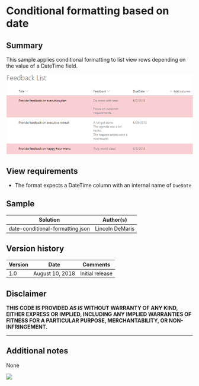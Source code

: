 # Conditional formatting based on date

## Summary

This sample applies conditional formatting to list view rows depending on the value of a DateTime field.

![SharePoint list with view formatted with conditional formatting](./assets/listformatting-additionalrowclass.png)

## View requirements
- The format expects a DateTime column with an internal name of `DueDate`

## Sample

Solution|Author(s)
--------|---------
date-conditional-formatting.json | Lincoln DeMaris

## Version history

Version|Date|Comments
-------|----|--------
1.0|August 10, 2018|Initial release

## Disclaimer

**THIS CODE IS PROVIDED *AS IS* WITHOUT WARRANTY OF ANY KIND, EITHER EXPRESS OR IMPLIED, INCLUDING ANY IMPLIED WARRANTIES OF FITNESS FOR A PARTICULAR PURPOSE, MERCHANTABILITY, OR NON-INFRINGEMENT.**

---

## Additional notes
None

<img src="https://pnptelemetry.azurewebsites.net/sp-dev-list-formatting/view-samples/date-conditional-format" />